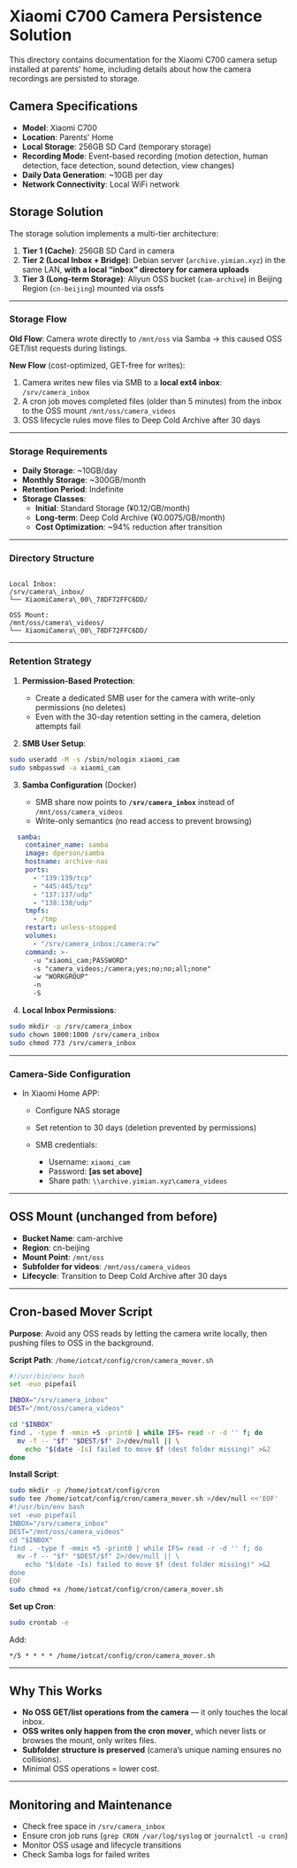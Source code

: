 # Xiaomi C700 Camera Persistence Solution

This directory contains documentation for the Xiaomi C700 camera setup installed at parents' home, including details about how the camera recordings are persisted to storage.

## Camera Specifications

- **Model**: Xiaomi C700
- **Location**: Parents' Home
- **Local Storage**: 256GB SD Card (temporary storage)
- **Recording Mode**: Event-based recording (motion detection, human detection, face detection, sound detection, view changes)
- **Daily Data Generation**: ~10GB per day
- **Network Connectivity**: Local WiFi network

## Storage Solution

The storage solution implements a multi-tier architecture:

1. **Tier 1 (Cache)**: 256GB SD Card in camera  
2. **Tier 2 (Local Inbox + Bridge)**: Debian server (`archive.yimian.xyz`) in the same LAN, **with a local “inbox” directory for camera uploads**  
3. **Tier 3 (Long-term Storage)**: Aliyun OSS bucket (`cam-archive`) in Beijing Region (`cn-beijing`) mounted via ossfs

---

### Storage Flow

**Old Flow**: Camera wrote directly to `/mnt/oss` via Samba → this caused OSS GET/list requests during listings.  

**New Flow** (cost-optimized, GET-free for writes):
1. Camera writes new files via SMB to a **local ext4 inbox**: `/srv/camera_inbox`
2. A cron job moves completed files (older than 5 minutes) from the inbox to the OSS mount `/mnt/oss/camera_videos`  
3. OSS lifecycle rules move files to Deep Cold Archive after 30 days

---

### Storage Requirements

- **Daily Storage**: ~10GB/day
- **Monthly Storage**: ~300GB/month
- **Retention Period**: Indefinite
- **Storage Classes**:
  - **Initial**: Standard Storage (¥0.12/GB/month)
  - **Long-term**: Deep Cold Archive (¥0.0075/GB/month)
  - **Cost Optimization**: ~94% reduction after transition

---

### Directory Structure

```

Local Inbox:
/srv/camera\_inbox/
└── XiaomiCamera\_00\_78DF72FFC6DD/

OSS Mount:
/mnt/oss/camera\_videos/
└── XiaomiCamera\_00\_78DF72FFC6DD/

````

---

### Retention Strategy

1. **Permission-Based Protection**:
   - Create a dedicated SMB user for the camera with write-only permissions (no deletes)
   - Even with the 30-day retention setting in the camera, deletion attempts fail

2. **SMB User Setup**:
```bash
sudo useradd -M -s /sbin/nologin xiaomi_cam
sudo smbpasswd -a xiaomi_cam
````

3. **Samba Configuration** (Docker)

   * SMB share now points to **`/srv/camera_inbox`** instead of `/mnt/oss/camera_videos`
   * Write-only semantics (no read access to prevent browsing)

```yaml
  samba:
    container_name: samba
    image: dperson/samba
    hostname: archive-nas
    ports:
      - "139:139/tcp"
      - "445:445/tcp"
      - "137:137/udp"
      - "138:138/udp"
    tmpfs:
      - /tmp
    restart: unless-stopped
    volumes:
      - "/srv/camera_inbox:/camera:rw"
    command: >-
      -u "xiaomi_cam;PASSWORD"
      -s "camera_videos;/camera;yes;no;no;all;none"
      -w "WORKGROUP"
      -n
      -S
```

4. **Local Inbox Permissions**:

```bash
sudo mkdir -p /srv/camera_inbox
sudo chown 1000:1000 /srv/camera_inbox
sudo chmod 773 /srv/camera_inbox
```

---

### Camera-Side Configuration

* In Xiaomi Home APP:

  * Configure NAS storage
  * Set retention to 30 days (deletion prevented by permissions)
  * SMB credentials:

    * Username: `xiaomi_cam`
    * Password: **\[as set above]**
    * Share path: `\\archive.yimian.xyz\camera_videos`

---

## OSS Mount (unchanged from before)

* **Bucket Name**: cam-archive
* **Region**: cn-beijing
* **Mount Point**: `/mnt/oss`
* **Subfolder for videos**: `/mnt/oss/camera_videos`
* **Lifecycle**: Transition to Deep Cold Archive after 30 days

---

## Cron-based Mover Script

**Purpose**:
Avoid any OSS reads by letting the camera write locally, then pushing files to OSS in the background.

**Script Path**: `/home/iotcat/config/cron/camera_mover.sh`

```bash
#!/usr/bin/env bash
set -euo pipefail

INBOX="/srv/camera_inbox"
DEST="/mnt/oss/camera_videos"

cd "$INBOX"
find . -type f -mmin +5 -print0 | while IFS= read -r -d '' f; do
  mv -f -- "$f" "$DEST/$f" 2>/dev/null || \
    echo "$(date -Is) failed to move $f (dest folder missing)" >&2
done
```

**Install Script**:

```bash
sudo mkdir -p /home/iotcat/config/cron
sudo tee /home/iotcat/config/cron/camera_mover.sh >/dev/null <<'EOF'
#!/usr/bin/env bash
set -euo pipefail
INBOX="/srv/camera_inbox"
DEST="/mnt/oss/camera_videos"
cd "$INBOX"
find . -type f -mmin +5 -print0 | while IFS= read -r -d '' f; do
  mv -f -- "$f" "$DEST/$f" 2>/dev/null || \
    echo "$(date -Is) failed to move $f (dest folder missing)" >&2
done
EOF
sudo chmod +x /home/iotcat/config/cron/camera_mover.sh
```

**Set up Cron**:

```bash
sudo crontab -e
```

Add:

```
*/5 * * * * /home/iotcat/config/cron/camera_mover.sh
```

---

## Why This Works

* **No OSS GET/list operations from the camera** — it only touches the local inbox.
* **OSS writes only happen from the cron mover**, which never lists or browses the mount, only writes files.
* **Subfolder structure is preserved** (camera’s unique naming ensures no collisions).
* Minimal OSS operations = lower cost.

---

## Monitoring and Maintenance

* Check free space in `/srv/camera_inbox`
* Ensure cron job runs (`grep CRON /var/log/syslog` or `journalctl -u cron`)
* Monitor OSS usage and lifecycle transitions
* Check Samba logs for failed writes

